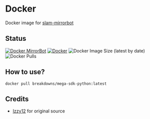 # Docker
Docker image for [slam-mirrorbot](https://github.com/breakdowns/slam-mirrorbot)

## Status
[![Docker MirrorBot](https://github.com/breakdowns/Docker/actions/workflows/mirrorbot.yml/badge.svg)](https://github.com/breakdowns/Docker/actions/workflows/mirrorbot.yml)
[![Docker](https://github.com/breakdowns/Docker/actions/workflows/docker.yml/badge.svg)](https://github.com/breakdowns/Docker/actions/workflows/docker.yml)
![Docker Image Size (latest by date)](https://img.shields.io/docker/image-size/breakdowns/mega-sdk-python?style=flat&label=Docker%20Size&logo=docker)
![Docker Pulls](https://img.shields.io/docker/pulls/breakdowns/mega-sdk-python?style=flat&label=Docker%20Pull&logo=docker)

## How to use?
```
docker pull breakdowns/mega-sdk-python:latest
```

## Credits
- [Izzy12](https://github.com/lzzy12/) for original source
